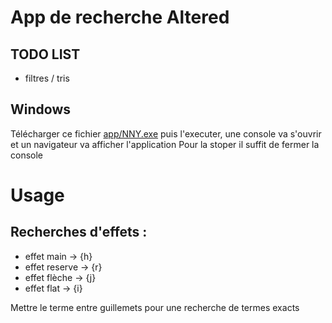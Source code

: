 # App de recherche Altered

## TODO LIST

- filtres / tris

## Windows

Télécharger ce fichier [app/NNY.exe](https://github.com/Graaheuk/NotNamedYet/raw/main/app/NNY.exe)
puis l'executer, une console va s'ouvrir et un navigateur va afficher l'application
Pour la stoper il suffit de fermer la console

# Usage

## Recherches d'effets :

- effet main -> {h}
- effet reserve -> {r}
- effet flèche -> {j}
- effet flat -> {i}

Mettre le terme entre guillemets pour une recherche de termes exacts
